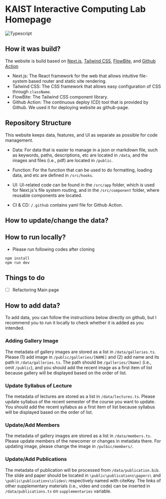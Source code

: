# KAIST Interactive Computing Lab Homepage

![Typescript](https://shields.io/badge/TypeScript-3178C6?logo=TypeScript&logoColor=FFF&style=flat-square)

## How it was build?
The website is build based on [Next.js](https://nextjs.org/), [Tailwind CSS](https://tailwindcss.com/), [FlowBite](https://flowbite.com/), and [Github Action](https://docs.github.com/ko/actions)

* Next.js: The React framework for the web that allows intuitive file-system based router and static site rendering.
* Tailwind CSS: The CSS framework that allows easy configuration of CSS through `className`.
* FlowBite: The Tailwind CSS component library. 
* Github Action: The continuous deploy (CD) tool that is provided by Github. We used it for deploying website as github-page.

## Repository Structure

This website keeps data, features, and UI as separate as possible for code management.

* Data: For data that is easier to manage in a json or markdown file, such as keywords, paths, descriptions, etc are located in `/data`, and the images and files (i.e., pdf) are located in `/public`.

* Function: For the function that can be used to do formatting, loading data, and etc are defined in `/src/hooks`.

* UI: UI-related code can be found in the `/src/app` folder, which is used for Next.js's file system routing, and in the `/src/component` folder, where reusable components are located.

* CI & CD: `/.github` contains yaml file for Github Action.

## How to update/change the data?


## How to run locally?

* Please run following codes after cloning
```shell
npm install
npm run dev
```

## Things to do
- [ ] Refactoring Main page

## How to add data?

To add data, you can follow the instructions below directly on github, but I recommend you to run it locally to check whether it is added as you intended.

### Adding Gallery Image

The metadata of gallery images are stored as a list in `/data/galleries.ts`.
Please (1) add image in `/public/galleries/[NAME]` and (2) add name and its path in `/data/galleries.ts`.
The path should be `/galleries/[Name]` (i.e., omit `/public`), and you should add the recent image as a first item of list because gallery will be displayed based on the order of list.

### Update Syllabus of Lecture

The metadata of lectures are stored as a list in `/data/lectures.ts`.
Please update syllabus of the recent semester of the course you want to update.
You should add the recent syllabus as a first item of list because syllabus will be displayed based on the order of list.

### Update/Add Members

The metadata of gallery images are stored as a list in `/data/members.ts`.
Please update members of the newcomer or changes in metadata there.
For updating image, please change the image in `/pulbic/members/`.

### Update/Add Publications

The metadata of publication will be processed from `/data/publication.bib`.
The slide and paper should be located in `\public\publications\papers\` and `\public\publications\slides\` respectively named with citeKey.
The links of other supplementary materials (i.e., video and code) can be inserted in `/data/publications.ts` on `supplementaries` variable.